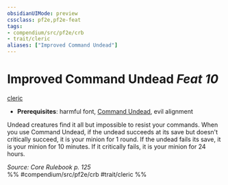 ```yaml
---
obsidianUIMode: preview
cssclass: pf2e,pf2e-feat
tags:
- compendium/src/pf2e/crb
- trait/cleric
aliases: ["Improved Command Undead"]
---
```

# Improved Command Undead  *Feat 10*  
[cleric](Reference/Rules/Traits/cleric.md "Cleric Class Trait")  

- **Prerequisites**: harmful font, [Command Undead](command-undead.md), evil alignment

Undead creatures find it all but impossible to resist your commands. When you use Command Undead, if the undead succeeds at its save but doesn't critically succeed, it is your minion for 1 round. If the undead fails its save, it is your minion for 10 minutes. If it critically fails, it is your minion for 24 hours.

*Source: Core Rulebook p. 125*  
%% #compendium/src/pf2e/crb #trait/cleric %%